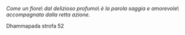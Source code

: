 *Come un fiore\\
dal delizioso profumo\\
è la parola saggia e amorevole\\
accompagnata dalla retta azione.*

Dhammapada strofa 52
